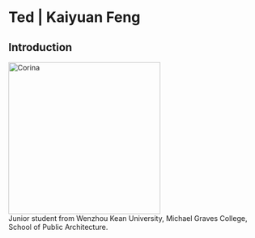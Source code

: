 # Ted | Kaiyuan Feng

## Introduction
<img alt="Corina" src="https://github.com/steenblikrs/2021-Spring-Studio/blob/gh-pages/students/Flora/%E5%BE%AE%E4%BF%A1%E5%9B%BE%E7%89%87_20210304204639-2.jpg?raw=true" width="300">
<br>
Junior student from Wenzhou Kean University, Michael Graves College, School of Public Architecture.

